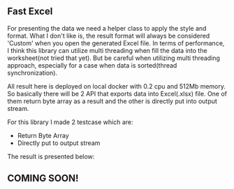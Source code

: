 ## Fast Excel
For presenting the data we need a helper class to apply the style and format. What I don't like is, the result format will
always be considered 'Custom' when you open the generated Excel file. In terms of performance, I think this library can utilize 
multi threading when fill the data into the worksheet(not tried that yet). But be careful when utilizing multi threading approach,
especially for a case when data is sorted(thread synchronization). 

All result here is deployed on local docker with 0.2 cpu
and 512Mb memory. So basically there will be 2 API that exports data into Excel(.xlsx) file. One of them return byte
array as a result and the other is directly put into output stream.

For this library I made 2 testcase which are:

- Return Byte Array
- Directly put to output stream

The result is presented below:

## COMING SOON!